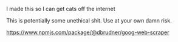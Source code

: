 I made this so I can get cats off the internet

This is potentially some unethical shit. Use at your own damn risk.

https://www.npmjs.com/package/@dbrudner/goog-web-scraper
